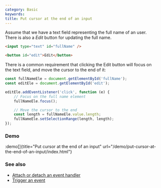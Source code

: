 ```yaml
---
category: Basic
keywords:
title: Put cursor at the end of an input
---
```


Assume that we have a text field representing the full name of an user. There is also a _Edit_ button for updating the full name.

```html
<input type="text" id="fullName" />

<button id="edit">Edit</button>
```

There is a common requirement that clicking the Edit button will focus on the text field, and move the cursor to the end of it:

```js
const fullNameEle = document.getElementById('fullName');
const editEle = document.getElementById('edit');

editEle.addEventListener('click', function (e) {
    // Focus on the full name element
    fullNameEle.focus();

    // Move the cursor to the end
    const length = fullNameEle.value.length;
    fullNameEle.setSelectionRange(length, length);
});
```

### Demo

:demo[]{title="Put cursor at the end of an input" url="/demo/put-cursor-at-the-end-of-an-input/index.html"}

### See also

-   [Attach or detach an event handler](/attach-or-detach-an-event-handler)
-   [Trigger an event](/trigger-an-event)
